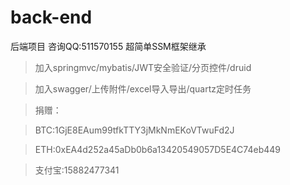 # back-end
后端项目 咨询QQ:511570155 超简单SSM框架继承

> 加入springmvc/mybatis/JWT安全验证/分页控件/druid

> 加入swagger/上传附件/excel导入导出/quartz定时任务


> 捐赠：

> BTC:1GjE8EAum99tfkTTY3jMkNmEKoVTwuFd2J

> ETH:0xEA4d252a45aDb0b6a13420549057D5E4C74eb449

> 支付宝:15882477341
